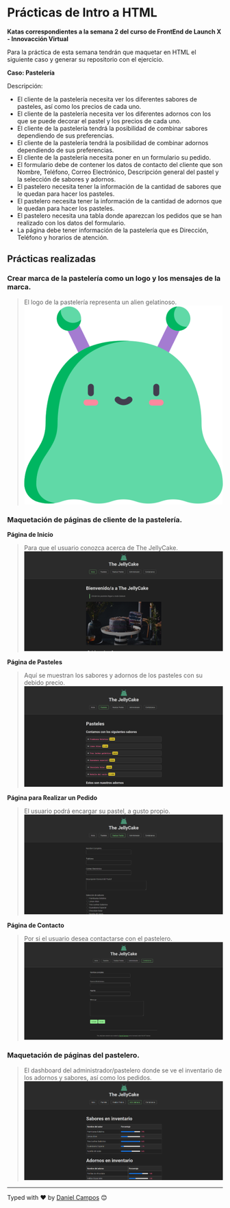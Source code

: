 # Prácticas de Intro a HTML
**Katas correspondientes a la semana 2 del curso de FrontEnd de Launch X - Innovacción Virtual**

Para la práctica de esta semana tendrán que maquetar en HTML el siguiente caso y generar su repositorio con el ejercicio.

**Caso: Pastelería**

Descripción:

- El cliente de la pastelería necesita ver los diferentes sabores de pasteles, así como los precios de cada uno.
- El cliente de la pastelería necesita ver los diferentes adornos con los que se puede decorar el pastel y los precios de cada uno.
- El cliente de la pastelería tendrá la posibilidad de combinar sabores dependiendo de sus preferencias.
- El cliente de la pastelería tendrá la posibilidad de combinar adornos dependiendo de sus preferencias.
- El cliente de la pastelería necesita poner en un formulario su pedido.
- El formulario debe de contener los datos de contacto del cliente que son Nombre, Teléfono, Correo Electrónico, Descripción general del pastel y la selección de sabores y adornos.
- El pastelero necesita tener la información de la cantidad de sabores que le quedan para hacer los pasteles.
- El pastelero necesita tener la información de la cantidad de adornos que le quedan para hacer los pasteles.
- El pastelero necesita una tabla donde aparezcan los pedidos que se han realizado con los datos del formulario.
- La página debe tener información de la pastelería que es Dirección, Teléfono y horarios de atención.

## Prácticas realizadas

### Crear marca de la pastelería como un logo y los mensajes de la marca.

> El logo de la pastelería representa un alien gelatinoso.
![Logo de la pastelería](assets/img/logo.png)

### Maquetación de páginas de cliente de la pastelería.

**Página de Inicio**
> Para que el usuario conozca acerca de The JellyCake.
![Screenshot Inicio](screenshots/client-home.png)

**Página de Pasteles**
> Aquí se muestran los sabores y adornos de los pasteles con su debido precio.
![Screenshot Pasteles](screenshots/client-cakes.png)

**Página para Realizar un Pedido**
> El usuario podrá encargar su pastel, a gusto propio.
![Screenshot Realizar Pedido](screenshots/client-order.png)

**Página de Contacto**
> Por si el usuario desea contactarse con el pastelero.
![Screenshot Contacto](screenshots/client-contact.png)

### Maquetación de páginas del pastelero.

> El dashboard del administrador/pastelero donde se ve el inventario de los adornos y sabores, así como los pedidos.
![Screenshot Administrador Dashboard](screenshots/admin-dashboard.png)

---
Typed with ❤️ by [Daniel Campos](https://github.com/giusniyyel) 😊